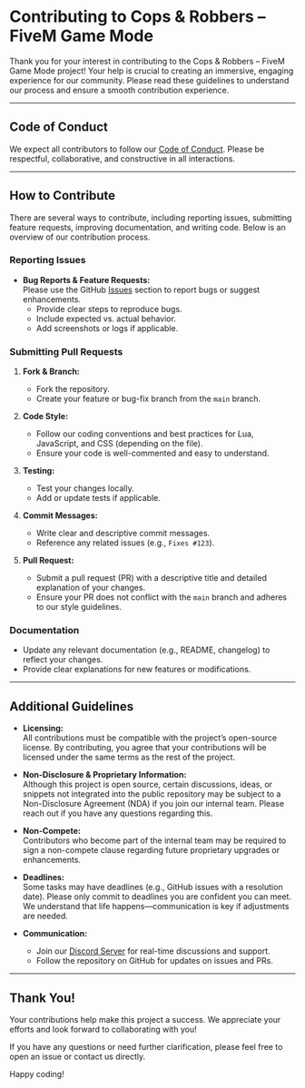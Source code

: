 # Contributing to Cops & Robbers – FiveM Game Mode

Thank you for your interest in contributing to the Cops & Robbers – FiveM Game Mode project! Your help is crucial to creating an immersive, engaging experience for our community. Please read these guidelines to understand our process and ensure a smooth contribution experience.

---

## Code of Conduct

We expect all contributors to follow our [Code of Conduct](CODE_OF_CONDUCT.md). Please be respectful, collaborative, and constructive in all interactions.

---

## How to Contribute

There are several ways to contribute, including reporting issues, submitting feature requests, improving documentation, and writing code. Below is an overview of our contribution process.

### Reporting Issues

- **Bug Reports & Feature Requests:**  
  Please use the GitHub [Issues](https://github.com/Indom-hub/Cops-and-Robbers/issues) section to report bugs or suggest enhancements.  
  - Provide clear steps to reproduce bugs.
  - Include expected vs. actual behavior.
  - Add screenshots or logs if applicable.

### Submitting Pull Requests

1. **Fork & Branch:**  
   - Fork the repository.
   - Create your feature or bug-fix branch from the `main` branch.

2. **Code Style:**  
   - Follow our coding conventions and best practices for Lua, JavaScript, and CSS (depending on the file).
   - Ensure your code is well-commented and easy to understand.

3. **Testing:**  
   - Test your changes locally.
   - Add or update tests if applicable.

4. **Commit Messages:**  
   - Write clear and descriptive commit messages.
   - Reference any related issues (e.g., `Fixes #123`).

5. **Pull Request:**  
   - Submit a pull request (PR) with a descriptive title and detailed explanation of your changes.
   - Ensure your PR does not conflict with the `main` branch and adheres to our style guidelines.

### Documentation

- Update any relevant documentation (e.g., README, changelog) to reflect your changes.
- Provide clear explanations for new features or modifications.

---

## Additional Guidelines

- **Licensing:**  
  All contributions must be compatible with the project’s open-source license. By contributing, you agree that your contributions will be licensed under the same terms as the rest of the project.

- **Non-Disclosure & Proprietary Information:**  
  Although this project is open source, certain discussions, ideas, or snippets not integrated into the public repository may be subject to a Non-Disclosure Agreement (NDA) if you join our internal team. Please reach out if you have any questions regarding this.

- **Non-Compete:**  
  Contributors who become part of the internal team may be required to sign a non-compete clause regarding future proprietary upgrades or enhancements.

- **Deadlines:**  
  Some tasks may have deadlines (e.g., GitHub issues with a resolution date). Please only commit to deadlines you are confident you can meet. We understand that life happens—communication is key if adjustments are needed.

- **Communication:**  
  - Join our [Discord Server](YOUR_DISCORD_INVITE_LINK) for real-time discussions and support.
  - Follow the repository on GitHub for updates on issues and PRs.

---

## Thank You!

Your contributions help make this project a success. We appreciate your efforts and look forward to collaborating with you!

If you have any questions or need further clarification, please feel free to open an issue or contact us directly.

Happy coding!
